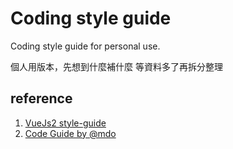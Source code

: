 # Coding style guide

Coding style guide for personal use.

個人用版本，先想到什麼補什麼
等資料多了再拆分整理

## reference

1. [VueJs2 style-guide](https://vuejs.org/v2/style-guide/index.html)
1. [Code Guide by @mdo](https://codeguide.co/)
